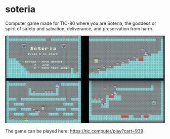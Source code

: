 # soteria
Computer game made for TIC-80 where you are Soteria, the goddess or spirit of safety and salvation, deliverance, and preservation from harm.

![Cat](https://github.com/JustGlowing/soteria/blob/master/misc/image.png?raw=true)

The game can be played here: https://tic.computer/play?cart=939
